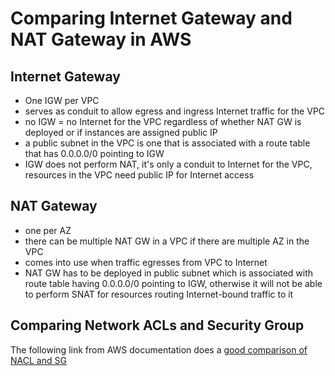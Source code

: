 # Comparing Internet Gateway and NAT Gateway in AWS

## Internet Gateway
- One IGW per VPC
- serves as conduit to allow egress and ingress Internet traffic for the VPC
- no IGW = no Internet for the VPC regardless of whether NAT GW is deployed or if instances are assigned public IP
- a public subnet in the VPC is one that is associated with a route table that has 0.0.0.0/0 pointing to IGW
- IGW does not perform NAT, it's only a conduit to Internet for the VPC, resources in the VPC need public IP for Internet access

## NAT Gateway
- one per AZ
- there can be multiple NAT GW in a VPC if there are multiple AZ in the VPC
- comes into use when traffic egresses from VPC to Internet
- NAT GW has to be deployed in public subnet which is associated with route table having 0.0.0.0/0 pointing to IGW, otherwise it will not be able to perform SNAT for resources routing Internet-bound traffic to it

## Comparing Network ACLs and Security Group
The following link from AWS documentation does a [good comparison of NACL and SG](https://docs.aws.amazon.com/vpc/latest/userguide/infrastructure-security.html#VPC_Security_Comparison)
